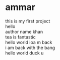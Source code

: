 # ammar
this is my first project
<br>
hello <br>
author name khan<br>
tea is fantastic<br>
hello world ioa m back 
<br> i am back with  the  bang
<br>hello world duck u
